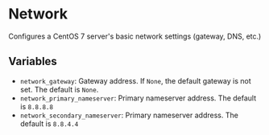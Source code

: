 # Network

Configures a CentOS 7 server's basic network settings (gateway, DNS, etc.)

## Variables

- `network_gateway`: Gateway address. If `None`, the default gateway is not set. The default is `None`.
- `network_primary_nameserver`: Primary nameserver address. The default is `8.8.8.8`
- `network_secondary_nameserver`: Primary nameserver address. The default is `8.8.4.4`

